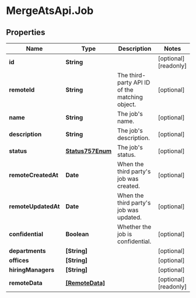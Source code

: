 # MergeAtsApi.Job

## Properties

Name | Type | Description | Notes
------------ | ------------- | ------------- | -------------
**id** | **String** |  | [optional] [readonly] 
**remoteId** | **String** | The third-party API ID of the matching object. | [optional] 
**name** | **String** | The job&#39;s name. | [optional] 
**description** | **String** | The job&#39;s description. | [optional] 
**status** | [**Status757Enum**](Status757Enum.md) | The job&#39;s status. | [optional] 
**remoteCreatedAt** | **Date** | When the third party&#39;s job was created. | [optional] 
**remoteUpdatedAt** | **Date** | When the third party&#39;s job was updated. | [optional] 
**confidential** | **Boolean** | Whether the job is confidential. | [optional] 
**departments** | **[String]** |  | [optional] 
**offices** | **[String]** |  | [optional] 
**hiringManagers** | **[String]** |  | [optional] 
**remoteData** | [**[RemoteData]**](RemoteData.md) |  | [optional] [readonly] 


